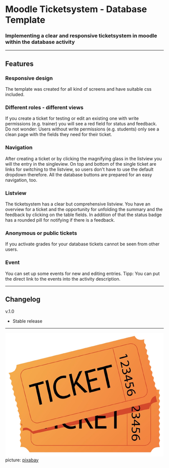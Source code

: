# Moodle Ticketsystem - Database Template
### Implementing a clear and responsive ticketsystem in moodle within the database activity

---

## Features

### Responsive design

The template was created for all kind of screens and have suitable css included.

### Different roles - different views 

If you create a ticket for testing or edit an existing one with write permissions (e.g. trainer) you will see a red field for status and feedback. Do not wonder: Users without write permissions (e.g. students) only see a clean page with the fields they need for their ticket.

### Navigation

After creating a ticket or by clicking the magnifying glass in the listview you will the entry in the singleview. On top and bottom of the single ticket are links for switching to the listview, so users don't have to use the default dropdown therefore. All the database buttons are prepared for an easy navigation, too.

### Listview

The ticketsystem has a clear but comprehensive listview. You have an overview for a ticket and the opportunity for unfolding the summary and the feedback by clicking on the table fields. In addition of that the status badge has a rounded pill for notifying if there is a feedback.

### Anonymous or public tickets

If you activate grades for your database tickets cannot be seen from other users.

### Event

You can set up some events for new and editing entries. Tipp: You can put the direct link to the events into the activity description.

---

## Changelog

v.1.0

- Stable release

---

![htm-mode](https://github.com/TRMSC/moodle-ticketsystem-database-template/blob/main/ticketsystem.png?raw=true)  
picture: [pixabay](https://pixabay.com/de/illustrations/tickets-film-eingang-kino-theater-4267025/)
